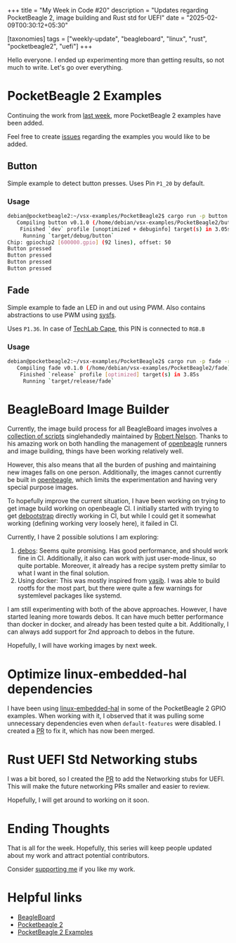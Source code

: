 +++
title = "My Week in Code #20"
description = "Updates regarding PocketBeagle 2, image building and Rust std for UEFI"
date = "2025-02-09T00:30:12+05:30"

[taxonomies]
tags = ["weekly-update", "beagleboard", "linux", "rust", "pocketbeagle2", "uefi"]
+++

Hello everyone. I ended up experimenting more than getting results, so not much to write. Let's go over everything.

# PocketBeagle 2 Examples

Continuing the work from [last week](@/blog/post50.md), more PocketBeagle 2 examples have been added.

Feel free to create [issues](https://openbeagle.org/beagleboard/vsx-examples/-/issues) regarding the examples you would like to be added.

## Button

Simple example to detect button presses. Uses Pin `P1_20` by default.

### Usage

```sh
debian@pocketbeagle2:~/vsx-examples/PocketBeagle2$ cargo run -p button
   Compiling button v0.1.0 (/home/debian/vsx-examples/PocketBeagle2/button)
    Finished `dev` profile [unoptimized + debuginfo] target(s) in 3.05s
     Running `target/debug/button`
Chip: gpiochip2 [600000.gpio] (92 lines), offset: 50
Button pressed
Button pressed
Button pressed
Button pressed
```

## Fade

Simple example to fade an LED in and out using PWM. Also contains abstractions to use PWM using [sysfs](https://docs.kernel.org/driver-api/pwm.html#using-pwms-with-the-sysfs-interface).

Uses `P1.36`. In case of [TechLab Cape](https://www.beagleboard.org/boards/techlab), this PIN is connected to `RGB.B`

### Usage

```sh
debian@pocketbeagle2:~/vsx-examples/PocketBeagle2$ cargo run -p fade -r
   Compiling fade v0.1.0 (/home/debian/vsx-examples/PocketBeagle2/fade)
    Finished `release` profile [optimized] target(s) in 3.85s
     Running `target/release/fade`
```

# BeagleBoard Image Builder

Currently, the image build process for all BeagleBoard images involves a [collection of scripts](https://openbeagle.org/beagleboard/image-builder) singlehandedly maintained by [Robert Nelson](https://openbeagle.org/RobertCNelson). Thanks to his amazing work on both handling the management of [openbeagle](https://openbeagle.org/) runners and image building, things have been working relatively well.

However, this also means that all the burden of pushing and maintaining new images falls on one person. Additionally, the images cannot currently be built in [openbeagle](https://openbeagle.org/), which limits the experimentation and having very special purpose images.

To hopefully improve the current situation, I have been working on trying to get image build working on openbeagle CI. I initially started with trying to get [debootstrap](https://wiki.debian.org/Debootstrap) directly working in CI, but while I could get it somewhat working (defining working very loosely here), it failed in CI.

Currently, I have 2 possible solutions I am exploring:
1. [debos](https://github.com/go-debos/debos/): Seems quite promising. Has good performance, and should work fine in CI. Additionally, it also can work with just user-mode-linux, so quite portable. Moreover, it already has a recipe system pretty similar to what I want in the final solution.
2. Using docker: This was mostly inspired from [yasib](https://openbeagle.org/jkridner/yasib). I was able to build rootfs for the most part, but there were quite a few warnings for systemlevel packages like systemd.

I am still experimenting with both of the above approaches. However, I have started leaning more towards debos. It can have much better performance than docker in docker, and already has been tested quite a bit. Additionally, I can always add support for 2nd approach to debos in the future.

Hopefully, I will have working images by next week.

# Optimize linux-embedded-hal dependencies

I have been using [linux-embedded-hal](https://github.com/rust-embedded/linux-embedded-hal) in some of the PocketBeagle 2 GPIO examples. When working with it, I observed that it was pulling some unnecessary dependencies even when `default-features` were disabled. I created a [PR](https://github.com/rust-embedded/linux-embedded-hal/pull/118) to fix it, which has now been merged.

# Rust UEFI Std Networking stubs

I was a bit bored, so I created the [PR](https://github.com/rust-lang/rust/pull/136615) to add the Networking stubs for UEFI. This will make the future networking PRs smaller and easier to review.

Hopefully, I will get around to working on it soon.

# Ending Thoughts

That is all for the week. Hopefully, this series will keep people updated about my work and attract potential contributors.

Consider [supporting me](@/pages/about.md) if you like my work.

# Helpful links

- [BeagleBoard](https://www.beagleboard.org/)
- [Pocketbeagle 2](https://www.beagleboard.org/boards/pocketbeagle-2)
- [PocketBeagle 2 Examples](https://openbeagle.org/beagleboard/vsx-examples)
